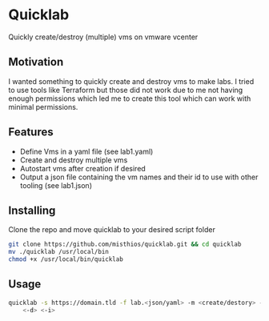 
# Quicklab
Quickly create/destroy (multiple) vms on vmware vcenter

## Motivation
I wanted something to quickly create and destroy vms to make labs. I tried to use tools like Terraform but those did not work due to me not having enough permissions which led me to create this tool which can work with minimal permissions.

## Features
* Define Vms in a yaml file (see lab1.yaml)
* Create and destroy multiple vms
* Autostart vms after creation if desired
* Output a json file containing the vm names and their id to use with other tooling (see lab1.json)

## Installing
Clone the repo and move quicklab to your desired script folder
```bash
git clone https://github.com/misthios/quicklab.git && cd quicklab
mv ./quicklab /usr/local/bin
chmod +x /usr/local/bin/quicklab
```
## Usage
```bash
quicklab -s https://domain.tld -f lab.<json/yaml> -m <create/destory> -u username \
    <-d> <-i>
```
